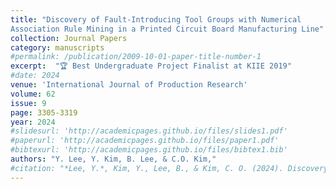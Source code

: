 ```yaml
---
title: "Discovery of Fault-Introducing Tool Groups with Numerical
Association Rule Mining in a Printed Circuit Board Manufacturing Line"
collection: Journal Papers
category: manuscripts
#permalink: /publication/2009-10-01-paper-title-number-1
excerpt:  "🏆 Best Undergraduate Project Finalist at KIIE 2019"
#date: 2024
venue: 'International Journal of Production Research'
volume: 62
issue: 9
page: 3305-3319
year: 2024
#slidesurl: 'http://academicpages.github.io/files/slides1.pdf'
#paperurl: 'http://academicpages.github.io/files/paper1.pdf'
#bibtexurl: 'http://academicpages.github.io/files/bibtex1.bib'
authors: "Y. Lee, Y. Kim, B. Lee, & C.O. Kim,"
#citation: "*Lee, Y.*, Kim, Y., Lee, B., & Kim, C. O. (2024). Discovery of fault-introducing tool groups with a numerical association rule mining method in a printed circuit board production line. #International Journal of Production Research, 62(9), 3305-3319."
---
```



